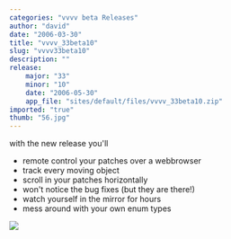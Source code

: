 ```yaml
---
categories: "vvvv beta Releases"
author: "david"
date: "2006-03-30"
title: "vvvv_33beta10"
slug: "vvvv33beta10"
description: ""
release: 
    major: "33"
    minor: "10"
    date: "2006-05-30"
    app_file: "sites/default/files/vvvv_33beta10.zip"
imported: "true"
thumb: "56.jpg"
---
```



<!--{SPLIT()}-->




with the new release you'll 

* remote control your patches over a webbrowser 
* track every moving object 
* scroll in your patches horizontally
* won't notice the bug fixes (but they are there!)
* watch yourself in the mirror for hours
* mess around with your own enum types

<!--~~~-->
![](56.jpg) 
<!--{SPLIT}-->